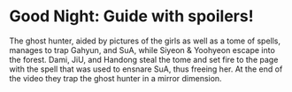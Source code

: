 # Good Night: Guide with spoilers!

The ghost hunter, aided by pictures of the girls as well as a tome of spells,
manages to trap Gahyun, and SuA, while Siyeon & Yoohyeon escape into the forest.
Dami, JiU, and Handong steal the tome and set fire to the page with the spell
that was used to ensnare SuA, thus freeing her. At the end of the video they trap
the ghost hunter in a mirror dimension.
